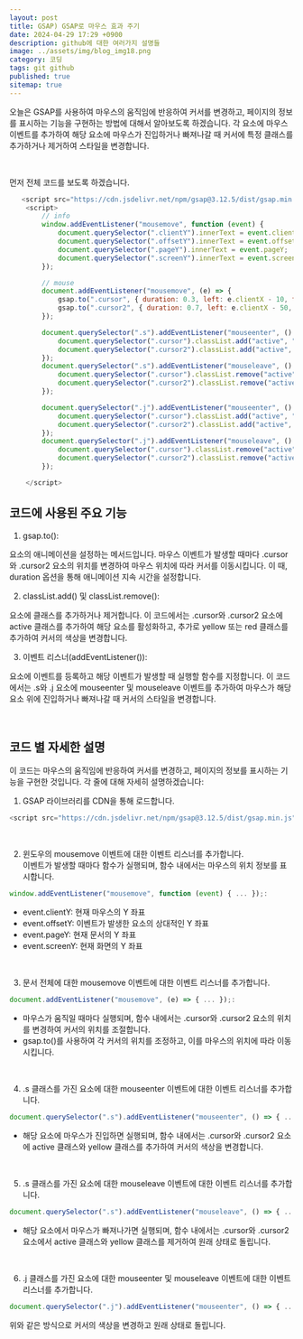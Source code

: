 ```yaml
---
layout: post
title: GSAP) GSAP로 마우스 효과 주기
date: 2024-04-29 17:29 +0900
description: github에 대한 여러가지 설명들
image: ../assets/img/blog_img18.png
category: 코딩
tags: git github
published: true
sitemap: true
---
```

오늘은 GSAP를 사용하여 마우스의 움직임에 반응하여 커서를 변경하고, 페이지의 정보를 표시하는 기능을 구현하는 방법에 대해서 알아보도록 하겠습니다. 각 요소에 마우스 이벤트를 추가하여 해당 요소에 마우스가 진입하거나 빠져나갈 때 커서에 특정 클래스를 추가하거나 제거하여 스타일을 변경합니다.

<br>

먼저 전체 코드를 보도록 하겠습니다.

````javascript
   <script src="https://cdn.jsdelivr.net/npm/gsap@3.12.5/dist/gsap.min.js"></script>
    <script>
        // info
        window.addEventListener("mousemove", function (event) {
            document.querySelector(".clientY").innerText = event.clientY;
            document.querySelector(".offsetY").innerText = event.offsetY;
            document.querySelector(".pageY").innerText = event.pageY;
            document.querySelector(".screenY").innerText = event.screenY;
        });

        // mouse
        document.addEventListener("mousemove", (e) => {
            gsap.to(".cursor", { duration: 0.3, left: e.clientX - 10, top: e.clientY - 10 })
            gsap.to(".cursor2", { duration: 0.7, left: e.clientX - 50, top: e.clientY - 50 })
        });

        document.querySelector(".s").addEventListener("mouseenter", () => {
            document.querySelector(".cursor").classList.add("active", "yellow");
            document.querySelector(".cursor2").classList.add("active", "yellow");
        });
        document.querySelector(".s").addEventListener("mouseleave", () => {
            document.querySelector(".cursor").classList.remove("active", "yellow");
            document.querySelector(".cursor2").classList.remove("active", "yellow");
        });

        document.querySelector(".j").addEventListener("mouseenter", () => {
            document.querySelector(".cursor").classList.add("active", "red");
            document.querySelector(".cursor2").classList.add("active", "red");
        });
        document.querySelector(".j").addEventListener("mouseleave", () => {
            document.querySelector(".cursor").classList.remove("active", "red");
            document.querySelector(".cursor2").classList.remove("active", "red");
        });

    </script>
```` 

## 코드에 사용된 주요 기능
1. gsap.to():    

요소의 애니메이션을 설정하는 메서드입니다. 마우스 이벤트가 발생할 때마다 .cursor와 .cursor2 요소의 위치를 변경하여 마우스 위치에 따라 커서를 이동시킵니다. 이 때, duration 옵션을 통해 애니메이션 지속 시간을 설정합니다.

2. classList.add() 및 classList.remove():    

요소에 클래스를 추가하거나 제거합니다. 이 코드에서는 .cursor와 .cursor2 요소에 active 클래스를 추가하여 해당 요소를 활성화하고, 추가로 yellow 또는 red 클래스를 추가하여 커서의 색상을 변경합니다.

3. 이벤트 리스너(addEventListener()):    

요소에 이벤트를 등록하고 해당 이벤트가 발생할 때 실행할 함수를 지정합니다. 이 코드에서는 .s와 .j 요소에 mouseenter 및 mouseleave 이벤트를 추가하여 마우스가 해당 요소 위에 진입하거나 빠져나갈 때 커서의 스타일을 변경합니다.

<br>

## 코드 별 자세한 설명
이 코드는 마우스의 움직임에 반응하여 커서를 변경하고, 페이지의 정보를 표시하는 기능을 구현한 것입니다. 각 줄에 대해 자세히 설명하겠습니다:
<br>

1. GSAP 라이브러리를 CDN을 통해 로드합니다.
````javascript
<script src="https://cdn.jsdelivr.net/npm/gsap@3.12.5/dist/gsap.min.js"></script>:
````

<br>

2. 윈도우의 mousemove 이벤트에 대한 이벤트 리스너를 추가합니다.   
이벤트가 발생할 때마다 함수가 실행되며, 함수 내에서는 마우스의 위치 정보를 표시합니다.   
````javascript
window.addEventListener("mousemove", function (event) { ... });:
````
- event.clientY: 현재 마우스의 Y 좌표
- event.offsetY: 이벤트가 발생한 요소의 상대적인 Y 좌표
- event.pageY: 현재 문서의 Y 좌표
- event.screenY: 현재 화면의 Y 좌표

<br>

3. 문서 전체에 대한 mousemove 이벤트에 대한 이벤트 리스너를 추가합니다.
````javascript
document.addEventListener("mousemove", (e) => { ... });:
````
- 마우스가 움직일 때마다 실행되며, 함수 내에서는 .cursor와 .cursor2 요소의 위치를 변경하여 커서의 위치를 조절합니다.
- gsap.to()를 사용하여 각 커서의 위치를 조정하고, 이를 마우스의 위치에 따라 이동시킵니다.

<br>

4. .s 클래스를 가진 요소에 대한 mouseenter 이벤트에 대한 이벤트 리스너를 추가합니다.
````javascript
document.querySelector(".s").addEventListener("mouseenter", () => { ... });:
````
- 해당 요소에 마우스가 진입하면 실행되며, 함수 내에서는 .cursor와 .cursor2 요소에 active 클래스와 yellow 클래스를 추가하여 커서의 색상을 변경합니다.

<br>

5. .s 클래스를 가진 요소에 대한 mouseleave 이벤트에 대한 이벤트 리스너를 추가합니다.
````javascript
document.querySelector(".s").addEventListener("mouseleave", () => { ... });:
````
- 해당 요소에서 마우스가 빠져나가면 실행되며, 함수 내에서는 .cursor와 .cursor2 요소에서 active 클래스와 yellow 클래스를 제거하여 원래 상태로 돌립니다.

<br>

6. .j 클래스를 가진 요소에 대한 mouseenter 및 mouseleave 이벤트에 대한 이벤트 리스너를 추가합니다.
````javascript
document.querySelector(".j").addEventListener("mouseenter", () => { ... }); 및 document.querySelector(".j").addEventListener("mouseleave", () => { ... });:
````
위와 같은 방식으로 커서의 색상을 변경하고 원래 상태로 돌립니다.

